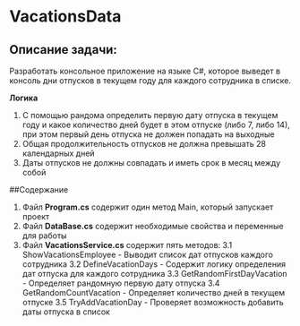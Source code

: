 # VacationsData

## Описание задачи:

Разработать консольное приложение на языке C#, которое выведет в консоль дни отпусков в текущем году для каждого сотрудника в списке.

**Логика**
1. С помощью рандома определить первую дату отпуска в текущем году и какое количество дней будет в этом отпуске (либо 7, либо 14), при этом первый день отпуска не должен попадать на выходные
2. Общая продолжительность отпусков не должна превышать 28 календарных дней
3. Даты отпусков не должны совпадать и иметь срок в месяц между собой

##Содержание

1. Файл **Program.cs** содержит один метод Main, который запускает проект
2. Файл **DataBase.cs** содержит необходимые свойства и переменные для работы
3. Файл **VacationsService.cs** содержит пять методов:
    3.1 ShowVacationsEmployee - Выводит список дат отпусков каждого сотрудника
    3.2 DefineVacationDays - Содержит логику определения дат отпуска для каждого сотрудника
    3.3 GetRandomFirstDayVacation - Определяет рандомную первую дату отпуска
    3.4 GetRandomCountVacation - Определяет количество дней в текущем отпуске 
    3.5 TryAddVacationDay - Проверяет возможность добавить даты отпуска в список

